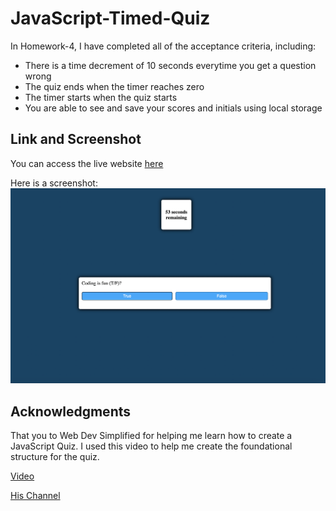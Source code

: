 # JavaScript-Timed-Quiz

In Homework-4, I have completed all of the acceptance criteria, including:
- There is a time decrement of 10 seconds everytime you get a question wrong
- The quiz ends when the timer reaches zero
- The timer starts when the quiz starts
- You are able to see and save your scores and initials using local storage

## Link and Screenshot

You can access the live website [here](https://dltorrise.github.io/JavaScript-Timed-Quiz/)

Here is a screenshot:
![photo of cursor taking quiz with question: Coding is fun, true or false?](./Assets/images/screenshot.png)

## Acknowledgments

That you to Web Dev Simplified for helping me learn how to create a JavaScript Quiz. I used this video to help me create the foundational structure for the quiz. 

[Video](https://www.youtube.com/watch?v=riDzcEQbX6k)

[His Channel](https://www.youtube.com/@WebDevSimplified)
